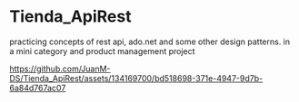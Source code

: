 ﻿# Tienda_ApiRest
practicing concepts of rest api, ado.net and some other design patterns. 
in a mini category and product management project




https://github.com/JuanM-DS/Tienda_ApiRest/assets/134169700/bd518698-371e-4947-9d7b-6a84d767ac07



